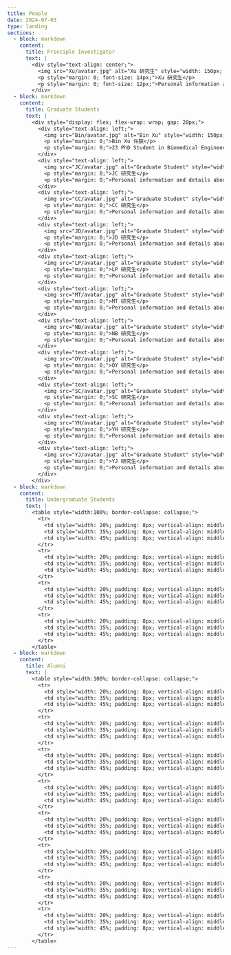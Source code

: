 ```yaml
---
title: People
date: 2024-07-03
type: landing
sections:
  - block: markdown
    content:
      title: Principle Investigator
      text: |
        <div style="text-align: center;">
          <img src="Xu/avatar.jpg" alt="Xu 研究生" style="width: 150px; height: 150px; object-fit: cover; border-radius: 50%; margin-bottom: 10px;">
          <p style="margin: 0; font-size: 14px;">Xu 研究生</p>
          <p style="margin: 0; font-size: 12px;">Personal information and details about Xu.</p>
        </div>
  - block: markdown
    content:
      title: Graduate Students
      text: |
        <div style="display: flex; flex-wrap: wrap; gap: 20px;">
          <div style="text-align: left;">
            <img src="Bin/avatar.jpg" alt="Bin Xu" style="width: 150px; height: 150px; object-fit: cover; border-radius: 50%; margin: 10px 0;">
            <p style="margin: 0;">Bin Xu 许膑</p>
            <p style="margin: 0;">23 PhD Student in Biomedical Engineering</p>
          </div>
          <div style="text-align: left;">
            <img src="JC/avatar.jpg" alt="Graduate Student" style="width: 150px; height: 150px; object-fit: cover; border-radius: 50%; margin: 10px 0;">
            <p style="margin: 0;">JC 研究生</p>
            <p style="margin: 0;">Personal information and details about JC.</p>
          </div>
          <div style="text-align: left;">
            <img src="CC/avatar.jpg" alt="Graduate Student" style="width: 150px; height: 150px; object-fit: cover; border-radius: 50%; margin: 10px 0;">
            <p style="margin: 0;">CC 研究生</p>
            <p style="margin: 0;">Personal information and details about CC.</p>
          </div>
          <div style="text-align: left;">
            <img src="JD/avatar.jpg" alt="Graduate Student" style="width: 150px; height: 150px; object-fit: cover; border-radius: 50%; margin: 10px 0;">
            <p style="margin: 0;">JD 研究生</p>
            <p style="margin: 0;">Personal information and details about JD.</p>
          </div>
          <div style="text-align: left;">
            <img src="LP/avatar.jpg" alt="Graduate Student" style="width: 150px; height: 150px; object-fit: cover; border-radius: 50%; margin: 10px 0;">
            <p style="margin: 0;">LP 研究生</p>
            <p style="margin: 0;">Personal information and details about LP.</p>
          </div>
          <div style="text-align: left;">
            <img src="MT/avatar.jpg" alt="Graduate Student" style="width: 150px; height: 150px; object-fit: cover; border-radius: 50%; margin: 10px 0;">
            <p style="margin: 0;">MT 研究生</p>
            <p style="margin: 0;">Personal information and details about MT.</p>
          </div>
          <div style="text-align: left;">
            <img src="NB/avatar.jpg" alt="Graduate Student" style="width: 150px; height: 150px; object-fit: cover; border-radius: 50%; margin: 10px 0;">
            <p style="margin: 0;">NB 研究生</p>
            <p style="margin: 0;">Personal information and details about NB.</p>
          </div>
          <div style="text-align: left;">
            <img src="OY/avatar.jpg" alt="Graduate Student" style="width: 150px; height: 150px; object-fit: cover; border-radius: 50%; margin: 10px 0;">
            <p style="margin: 0;">OY 研究生</p>
            <p style="margin: 0;">Personal information and details about OY.</p>
          </div>
          <div style="text-align: left;">
            <img src="SC/avatar.jpg" alt="Graduate Student" style="width: 150px; height: 150px; object-fit: cover; border-radius: 50%; margin: 10px 0;">
            <p style="margin: 0;">SC 研究生</p>
            <p style="margin: 0;">Personal information and details about SC.</p>
          </div>
          <div style="text-align: left;">
            <img src="YH/avatar.jpg" alt="Graduate Student" style="width: 150px; height: 150px; object-fit: cover; border-radius: 50%; margin: 10px 0;">
            <p style="margin: 0;">YH 研究生</p>
            <p style="margin: 0;">Personal information and details about YH.</p>
          </div>
          <div style="text-align: left;">
            <img src="YJ/avatar.jpg" alt="Graduate Student" style="width: 150px; height: 150px; object-fit: cover; border-radius: 50%; margin: 10px 0;">
            <p style="margin: 0;">YJ 研究生</p>
            <p style="margin: 0;">Personal information and details about YJ.</p>
          </div>
        </div>
  - block: markdown
    content:
      title: Undergraduate Students
      text: |
        <table style="width:100%; border-collapse: collapse;">
          <tr>
            <td style="width: 20%; padding: 8px; vertical-align: middle;">Ruoqi Chen 陈若琪</td>
            <td style="width: 35%; padding: 8px; vertical-align: middle;">Biomedical Engineering at SCUT (2021)</td>
            <td style="width: 45%; padding: 8px; vertical-align: middle;"></td>
          </tr>
          <tr>
            <td style="width: 20%; padding: 8px; vertical-align: middle;">Xinjie Shen 沈鑫杰</td>
            <td style="width: 35%; padding: 8px; vertical-align: middle;">Artificial Intelligence at SCUT (2021)</td>
            <td style="width: 45%; padding: 8px; vertical-align: middle;"></td>
          </tr>
          <tr>
            <td style="width: 20%; padding: 8px; vertical-align: middle;">Qingquan Wang 王庆全</td>
            <td style="width: 35%; padding: 8px; vertical-align: middle;">Biomedical Engineering at SCUT (2022)</td>
            <td style="width: 45%; padding: 8px; vertical-align: middle;"></td>
          </tr>
          <tr>
            <td style="width: 20%; padding: 8px; vertical-align: middle;">Yutong Wang 王雨桐</td>
            <td style="width: 35%; padding: 8px; vertical-align: middle;">Biomedical Engineering at SCUT (2022)</td>
            <td style="width: 45%; padding: 8px; vertical-align: middle;"></td>
          </tr>
        </table>
  - block: markdown
    content:
      title: Alumni
      text: |
        <table style="width:100%; border-collapse: collapse;">
          <tr>
            <td style="width: 20%; padding: 8px; vertical-align: middle;">Lu Qiu 邱璐</td>
            <td style="width: 35%; padding: 8px; vertical-align: middle;">Biomedical Engineering at SCUT (2019-2023)</td>
            <td style="width: 45%; padding: 8px; vertical-align: middle;">Master of Biostatistics, Columbia University (2023)</td>
          </tr>
          <tr>
            <td style="width: 20%; padding: 8px; vertical-align: middle;">Yunlong Zhu 朱云龙</td>
            <td style="width: 35%; padding: 8px; vertical-align: middle;">Biomedical Engineering at SCUT (2019-2023)</td>
            <td style="width: 45%; padding: 8px; vertical-align: middle;">Master of science and engineering, Johns Hopkins University (2023)</td>
          </tr>
          <tr>
            <td style="width: 20%; padding: 8px; vertical-align: middle;">Ying Chen 陈颖</td>
            <td style="width: 35%; padding: 8px; vertical-align: middle;">Biomedical Engineering at SCUT (2019-2023)</td>
            <td style="width: 45%; padding: 8px; vertical-align: middle;">Master of Biomedical engineering, University of Electronic Science and Technology of China (2023)</td>
          </tr>
          <tr>
            <td style="width: 20%; padding: 8px; vertical-align: middle;">Ranxuan Zhang 张然轩</td>
            <td style="width: 35%; padding: 8px; vertical-align: middle;">Biomedical Engineering at SCUT (2019-2023)</td>
            <td style="width: 45%; padding: 8px; vertical-align: middle;">Master of Biomedical engineering, Chalmers University of Technology (2023)</td>
          </tr>
          <tr>
            <td style="width: 20%; padding: 8px; vertical-align: middle;">Yuan Chen 陈源</td>
            <td style="width: 35%; padding: 8px; vertical-align: middle;">Biomedical Engineering at SCUT (2020-2024)</td>
            <td style="width: 45%; padding: 8px; vertical-align: middle;">PhD in Chemistry, Nanyang Technological University (2024)</td>
          </tr>
          <tr>
            <td style="width: 20%; padding: 8px; vertical-align: middle;">Fangxi Lian 练方熙</td>
            <td style="width: 35%; padding: 8px; vertical-align: middle;">Biomedical Engineering at SCUT (2020-2024)</td>
            <td style="width: 45%; padding: 8px; vertical-align: middle;">Working at Lubangdi International Logistics Service Co.Ltd (2024)</td>
          </tr>
          <tr>
            <td style="width: 20%; padding: 8px; vertical-align: middle;">Zihuang Lu 卢梓煌</td>
            <td style="width: 35%; padding: 8px; vertical-align: middle;">Biomedical Engineering at SCUT (2020-2024)</td>
            <td style="width: 45%; padding: 8px; vertical-align: middle;">Master of Bioinformatics, University of Science and Technology of China (2024)</td>
          </tr>
          <tr>
            <td style="width: 20%; padding: 8px; vertical-align: middle;">Ruoxuan Wu 吴若萱</td>
            <td style="width: 35%; padding: 8px; vertical-align: middle;">Biomedical Engineering at SCUT (2020-2024)</td>
            <td style="width: 45%; padding: 8px; vertical-align: middle;">PhD in Biomedical engineering, University of Texas, Southwestern Medical Center at Dallas (2024)</td>
          </tr>
        </table>
---
```

